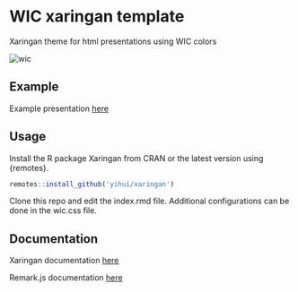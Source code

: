 # WIC xaringan template

Xaringan theme for html presentations using WIC colors

![wic](https://raw.githubusercontent.com/olayabucaro/WICslides/master/libs/figures/Screenshot_WICtemplate.png)

## Example

Example presentation [here](https://olayabucaro.github.io/WICslides)

## Usage

Install the R package Xaringan from CRAN or the latest version using {remotes}.

```r
remotes::install_github('yihui/xaringan')
```

Clone this repo and edit the index.rmd file.
Additional configurations can be done in the wic.css file.

## Documentation

Xaringan documentation [here](https://github.com/yihui/xaringan/wiki)

Remark.js documentation [here](https://github.com/gnab/remark/wiki)

